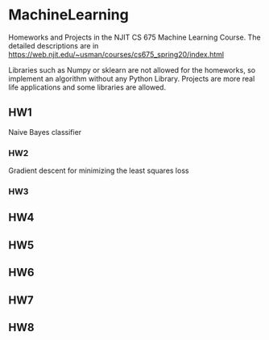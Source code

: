 # MachineLearning

Homeworks and Projects in the NJIT CS 675 Machine Learning Course. The detailed descriptions are in https://web.njit.edu/~usman/courses/cs675_spring20/index.html

Libraries such as Numpy or sklearn are not allowed for the homeworks, so implement an algorithm without any Python Library. Projects are more real life applications and some libraries are allowed. 

## HW1
Naive Bayes classifier

### HW2
Gradient descent for minimizing the least squares loss

### HW3

## HW4

## HW5

## HW6

## HW7

## HW8






